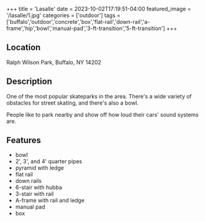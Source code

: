 +++
title = 'Lasalle'
date = 2023-10-02T17:19:51-04:00
featured_image = '/lasalle/1.jpg'
categories = ['outdoor']
tags = ['buffalo','outdoor','concrete','box','flat-rail','down-rail','a-frame','hip','bowl','manual-pad','3-ft-transition','5-ft-transition']
+++

## Location

Ralph Wilson Park, Buffalo, NY 14202

## Description

One of the most popular skateparks in the area. There's a wide variety of obstacles for street skating, and there's also a bowl.

People like to park nearby and show off how loud their cars' sound systems are.

## Features

- bowl
- 2', 3', and 4' quarter pipes
- pyramid with ledge
- flat rail
- down rails
- 6-stair with hubba
- 3-stair with rail
- A-frame with rail and ledge
- manual pad
- box
